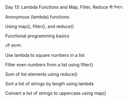Day 13: Lambda Functions and Map, Filter, Reduce
কী শিখবে:

Anonymous (lambda) functions

Using map(), filter(), and reduce()

Functional programming basics

৫টি প্রবলেম:

Use lambda to square numbers in a list

Filter even numbers from a list using filter()

Sum of list elements using reduce()

Sort a list of strings by length using lambda

Convert a list of strings to uppercase using map()
